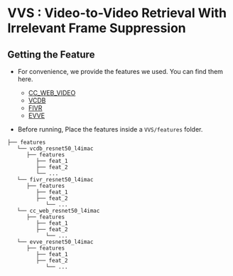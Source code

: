 # VVS : Video-to-Video Retrieval With Irrelevant Frame Suppression
   
## Getting the Feature
* For convenience, we provide the features we used. You can find them here.
   * [CC_WEB_VIDEO](https://drive.google.com/file/d/1eNgG0uNGJ4ODCbxxdcBtYjgAMdETmHCy/view?usp=drive_link) 
   * [VCDB](https://drive.google.com/file/d/1RX9I5eGMUpjfN4d-dZaS1SHiGCINbm5k/view?usp=drive_link) 
   * [FIVR](https://drive.google.com/file/d/1zwU6cDIb2B02znxvQs8xI1Zscpg3i0Ws/view?usp=drive_link) 
   * [EVVE](https://drive.google.com/file/d/19Uq5dlY0WhBQYTfzEnlJCVDUhTrVk_SG/view?usp=drive_link) 

* Before running, Place the features inside a ```VVS/features``` folder.
~~~~
├── features
   └── vcdb_resnet50_l4imac
      ├── features
         ├── feat_1
         ├── feat_2
         └── ...
   └── fivr_resnet50_l4imac
      ├── features
         ├── feat_1
         ├── feat_2
            └── ...
   └── cc_web_resnet50_l4imac
      ├── features
         ├── feat_1
         ├── feat_2
            └── ...
   └── evve_resnet50_l4imac
      ├── features
         ├── feat_1
         ├── feat_2
            └── ...
~~~~

